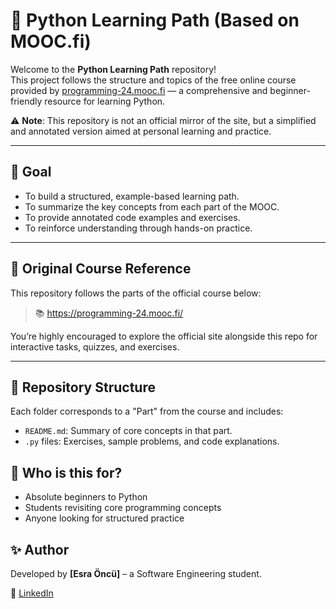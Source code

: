 # 🐍 Python Learning Path (Based on MOOC.fi)

Welcome to the **Python Learning Path** repository!  
This project follows the structure and topics of the free online course provided by [programming-24.mooc.fi](https://programming-24.mooc.fi/) — a comprehensive and beginner-friendly resource for learning Python.

⚠️ **Note**: This repository is not an official mirror of the site, but a simplified and annotated version aimed at personal learning and practice.

---

## 📌 Goal

- To build a structured, example-based learning path.
- To summarize the key concepts from each part of the MOOC.
- To provide annotated code examples and exercises.
- To reinforce understanding through hands-on practice.

---

## 🔗 Original Course Reference

This repository follows the parts of the official course below:

> 📚 https://programming-24.mooc.fi/

You’re highly encouraged to explore the official site alongside this repo for interactive tasks, quizzes, and exercises.

---

## 📁 Repository Structure

Each folder corresponds to a "Part" from the course and includes:

- `README.md`: Summary of core concepts in that part.
- `.py` files: Exercises, sample problems, and code explanations.

## 🙋 Who is this for?

- Absolute beginners to Python
- Students revisiting core programming concepts
- Anyone looking for structured practice
## ✨ Author

Developed by **[Esra Öncü]** – a Software Engineering student.

🔗 [LinkedIn](http://linkedin.com/in/esraöncü)
